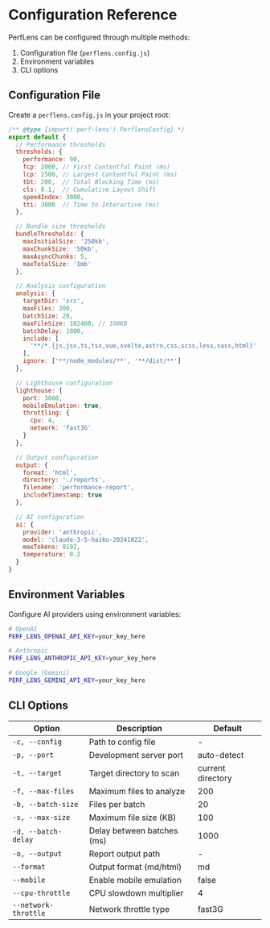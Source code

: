 # Configuration Reference

PerfLens can be configured through multiple methods:
1. Configuration file (`perflens.config.js`)
2. Environment variables
3. CLI options

## Configuration File

Create a `perflens.config.js` in your project root:

```javascript
/** @type {import('perf-lens').PerflensConfig} */
export default {
  // Performance thresholds
  thresholds: {
    performance: 90,
    fcp: 2000, // First Contentful Paint (ms)
    lcp: 2500, // Largest Contentful Paint (ms)
    tbt: 200,  // Total Blocking Time (ms)
    cls: 0.1,  // Cumulative Layout Shift
    speedIndex: 3000,
    tti: 3800  // Time to Interactive (ms)
  },

  // Bundle size thresholds
  bundleThresholds: {
    maxInitialSize: '250kb',
    maxChunkSize: '50kb',
    maxAsyncChunks: 5,
    maxTotalSize: '1mb'
  },

  // Analysis configuration
  analysis: {
    targetDir: 'src',
    maxFiles: 200,
    batchSize: 20,
    maxFileSize: 102400, // 100KB
    batchDelay: 1000,
    include: [
      '**/*.{js,jsx,ts,tsx,vue,svelte,astro,css,scss,less,sass,html}'
    ],
    ignore: ['**/node_modules/**', '**/dist/**']
  },

  // Lighthouse configuration
  lighthouse: {
    port: 3000,
    mobileEmulation: true,
    throttling: {
      cpu: 4,
      network: 'fast3G'
    }
  },

  // Output configuration
  output: {
    format: 'html',
    directory: './reports',
    filename: 'performance-report',
    includeTimestamp: true
  },

  // AI configuration
  ai: {
    provider: 'anthropic',
    model: 'claude-3-5-haiku-20241022',
    maxTokens: 8192,
    temperature: 0.2
  }
}
```

## Environment Variables

Configure AI providers using environment variables:

```bash
# OpenAI
PERF_LENS_OPENAI_API_KEY=your_key_here

# Anthropic
PERF_LENS_ANTHROPIC_API_KEY=your_key_here

# Google (Gemini)
PERF_LENS_GEMINI_API_KEY=your_key_here
```

## CLI Options

| Option | Description | Default |
|--------|-------------|---------|
| `-c, --config` | Path to config file | - |
| `-p, --port` | Development server port | auto-detect |
| `-t, --target` | Target directory to scan | current directory |
| `-f, --max-files` | Maximum files to analyze | 200 |
| `-b, --batch-size` | Files per batch | 20 |
| `-s, --max-size` | Maximum file size (KB) | 100 |
| `-d, --batch-delay` | Delay between batches (ms) | 1000 |
| `-o, --output` | Report output path | - |
| `--format` | Output format (md/html) | md |
| `--mobile` | Enable mobile emulation | false |
| `--cpu-throttle` | CPU slowdown multiplier | 4 |
| `--network-throttle` | Network throttle type | fast3G |